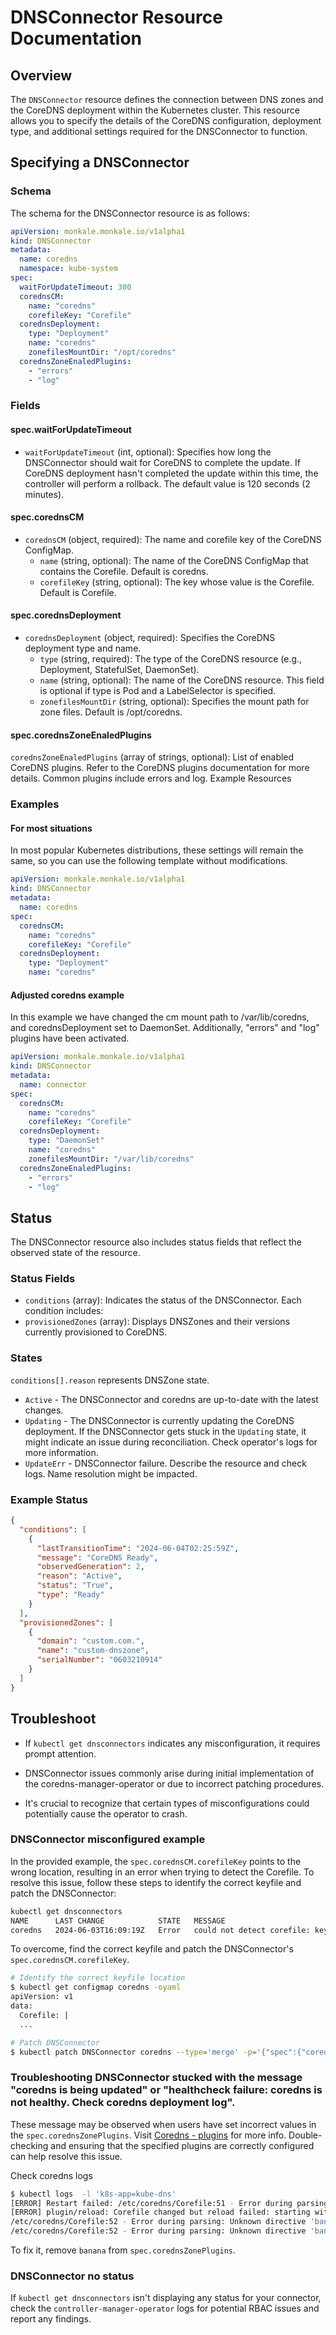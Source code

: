 # DNSConnector Resource Documentation

## Overview

The `DNSConnector` resource defines the connection between DNS zones and the CoreDNS deployment within the Kubernetes cluster. This resource allows you to specify the details of the CoreDNS configuration, deployment type, and additional settings required for the DNSConnector to function.

## Specifying a DNSConnector

### Schema
The schema for the DNSConnector resource is as follows:

```yaml
apiVersion: monkale.monkale.io/v1alpha1
kind: DNSConnector
metadata:
  name: coredns
  namespace: kube-system
spec:
  waitForUpdateTimeout: 300
  corednsCM:
    name: "coredns"
    corefileKey: "Corefile"
  corednsDeployment:
    type: "Deployment"
    name: "coredns"
    zonefilesMountDir: "/opt/coredns"
  corednsZoneEnaledPlugins:
    - "errors"
    - "log"
```

### Fields

#### spec.waitForUpdateTimeout
* `waitForUpdateTimeout` (int, optional): Specifies how long the DNSConnector should wait for CoreDNS to complete the update. If CoreDNS deployment hasn't completed the update within this time, the controller will perform a rollback. The default value is 120 seconds (2 minutes).

#### spec.corednsCM
* `corednsCM` (object, required): The name and corefile key of the CoreDNS ConfigMap.
  * `name` (string, optional): The name of the CoreDNS ConfigMap that contains the Corefile. Default is coredns.
  * `corefileKey` (string, optional): The key whose value is the Corefile. Default is Corefile.

#### spec.corednsDeployment
* `corednsDeployment` (object, required): Specifies the CoreDNS deployment type and name.
  * `type` (string, required): The type of the CoreDNS resource (e.g., Deployment, StatefulSet, DaemonSet).
  * `name` (string, optional): The name of the CoreDNS resource. This field is optional if type is Pod and a LabelSelector is specified.
  * `zonefilesMountDir` (string, optional): Specifies the mount path for zone files. Default is /opt/coredns.

#### spec.corednsZoneEnaledPlugins
`corednsZoneEnaledPlugins` (array of strings, optional): List of enabled CoreDNS plugins. Refer to the CoreDNS plugins documentation for more details. Common plugins include errors and log.
Example Resources

### Examples

#### For most situations
 
In most popular Kubernetes distributions, these settings will remain the same, so you can use the following template without modifications.

```yaml
apiVersion: monkale.monkale.io/v1alpha1
kind: DNSConnector
metadata:
  name: coredns
spec:
  corednsCM:
    name: "coredns"
    corefileKey: "Corefile"
  corednsDeployment:
    type: "Deployment"
    name: "coredns"
```

#### Adjusted coredns example

In this example we have changed the cm mount path to /var/lib/coredns, and corednsDeployment set to DaemonSet. Additionally, "errors" and "log" plugins have been activated.

```yaml
apiVersion: monkale.monkale.io/v1alpha1
kind: DNSConnector
metadata:
  name: connector
spec:
  corednsCM:
    name: "coredns"
    corefileKey: "Corefile"
  corednsDeployment:
    type: "DaemonSet"
    name: "coredns"
    zonefilesMountDir: "/var/lib/coredns"
  corednsZoneEnaledPlugins:
    - "errors"
    - "log"
```

## Status
The DNSConnector resource also includes status fields that reflect the observed state of the resource.

### Status Fields
* `conditions` (array): Indicates the status of the DNSConnector. Each condition includes:
* `provisionedZones` (array): Displays DNSZones and their versions currently provisioned to CoreDNS.


### States
`conditions[].reason` represents DNSZone state.

* `Active` - The DNSConnector and coredns are up-to-date with the latest changes. 
* `Updating` - The DNSConnector is currently updating the CoreDNS deployment. If the DNSConnector gets stuck in the `Updating` state, it might indicate an issue during reconciliation. Check operator's logs for more information.
* `UpdateErr` - DNSConnector failure. Describe the resource and check logs. Name resolution might be impacted.
  
### Example Status

```json
{
  "conditions": [
    {
      "lastTransitionTime": "2024-06-04T02:25:59Z",
      "message": "CoreDNS Ready",
      "observedGeneration": 2,
      "reason": "Active",
      "status": "True",
      "type": "Ready"
    }
  ],
  "provisionedZones": [
    {
      "domain": "custom.com.",
      "name": "custom-dnszone",
      "serialNumber": "0603210914"
    }
  ]
}
```

## Troubleshoot

* If `kubectl get dnsconnectors` indicates any misconfiguration, it requires prompt attention.

* DNSConnector issues commonly arise during initial implementation of the coredns-manager-operator or due to incorrect patching procedures.

* It's crucial to recognize that certain types of misconfigurations could potentially cause the operator to crash.

### DNSConnector misconfigured example

In the provided example, the `spec.corednsCM.corefileKey` points to the wrong location, resulting in an error when trying to detect the Corefile. To resolve this issue, follow these steps to identify the correct keyfile and patch the DNSConnector:

```sh
kubectl get dnsconnectors
NAME      LAST CHANGE            STATE   MESSAGE
coredns   2024-06-03T16:09:19Z   Error   could not detect corefile: key RandomString not found in CoreDNS ConfigMap
```

To overcome, find the correct keyfile and patch the DNSConnector's `spec.corednsCM.corefileKey`.
```sh
# Identify the correct keyfile location
$ kubectl get configmap coredns -oyaml
apiVersion: v1
data:
  Corefile: |
  ...

# Patch DNSConnector
$ kubectl patch DNSConnector coredns --type='merge' -p='{"spec":{"corednsCM": {"corefileKey": "Corefile"}}}'
```

### Troubleshooting DNSConnector stucked with the message "coredns is being updated" or "healthcheck failure: coredns is not healthy. Check coredns deployment log".

These message may be observed when users have set incorrect values in the `spec.corednsZonePlugins`. Visit [Coredns - plugins](https://coredns.io/plugins) for more info.
Double-checking and ensuring that the specified plugins are correctly configured can help resolve this issue.

Check coredns logs
```sh
$ kubectl logs  -l 'k8s-app=kube-dns'
[ERROR] Restart failed: /etc/coredns/Corefile:51 - Error during parsing: Unknown directive 'banana'
[ERROR] plugin/reload: Corefile changed but reload failed: starting with listener file descriptors: /etc/coredns/Corefile:51 - Error during parsing: Unknown directive 'banana'
/etc/coredns/Corefile:52 - Error during parsing: Unknown directive 'banana'
/etc/coredns/Corefile:52 - Error during parsing: Unknown directive 'banana'
```

To fix it, remove `banana` from `spec.corednsZonePlugins`.

### DNSConnector no status

If `kubectl get dnsconnectors` isn't displaying any status for your connector, check the `controller-manager-operator` logs for potential RBAC issues and report any findings.